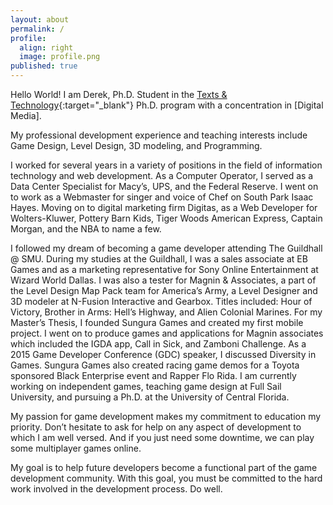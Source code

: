 ```yaml
---
layout: about
permalink: /
profile:
  align: right
  image: profile.png
published: true
---
```


Hello World! I am Derek, Ph.D. Student in the [Texts & Technology](https://cah.ucf.edu/textstech/){:target="_blank"} Ph.D. program with a concentration in [Digital Media].

My professional development experience and teaching interests include Game Design, Level Design, 3D modeling, and Programming.

I worked for several years in a variety of positions in the field of information technology and web development. As a Computer Operator, I served as a Data Center Specialist for Macy’s, UPS, and the Federal Reserve. I went on to work as a Webmaster for singer and voice of Chef on South Park Isaac Hayes. Moving on to digital marketing firm Digitas, as a Web Developer for Wolters-Kluwer, Pottery Barn Kids, Tiger Woods American Express, Captain Morgan, and the NBA to name a few.

I followed my dream of becoming a game developer attending The Guildhall @ SMU. During my studies at the Guildhall, I was a sales associate at EB Games and as a marketing representative for Sony Online Entertainment at Wizard World Dallas. I was also a tester for Magnin & Associates, a part of the Level Design Map Pack team for America’s Army, a Level Designer and 3D modeler at N-Fusion Interactive and Gearbox. Titles included: Hour of Victory, Brother in Arms: Hell’s Highway, and Alien Colonial Marines. For my Master’s Thesis, I founded Sungura Games and created my first mobile project. I went on to produce games and applications for Magnin associates which included the IGDA app, Call in Sick, and Zamboni Challenge. As a 2015 Game Developer Conference (GDC) speaker, I discussed Diversity in Games. Sungura Games also created racing game demos for a Toyota sponsored Black Enterprise event and Rapper Flo Rida. I am currently working on independent games, teaching game design at Full Sail University, and pursuing a Ph.D. at the University of Central Florida.

My passion for game development makes my commitment to education my priority. Don’t hesitate to ask for help on any aspect of development to which I am well versed. And if you just need some downtime, we can play some multiplayer games online.

My goal is to help future developers become a functional part of the game development community. With this goal, you must be committed to the hard work involved in the development process. Do well.